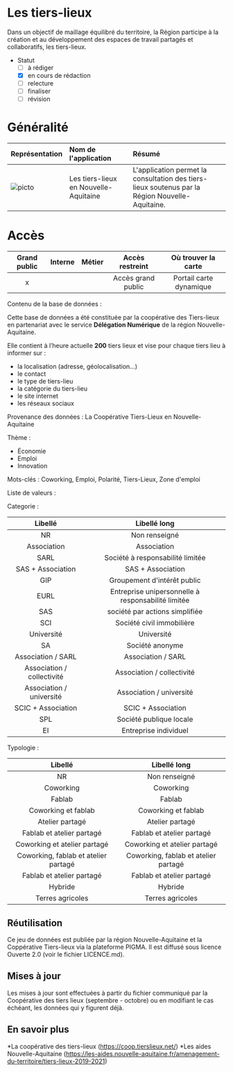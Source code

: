 Les tiers-lieux
====

Dans un objectif de maillage équilibré du territoire, la Région participe à la création et au développement des espaces de travail partagés et collaboratifs, les tiers-lieux.


* Statut
  - [ ] à rédiger
  - [x] en cours de rédaction
  - [ ] relecture
  - [ ] finaliser
  - [ ] révision

# Généralité

|Représentation| Nom de l'application |Résumé|
|:---|:---|:---|
|![picto](/doc/img/tierslieu_bleu.png)| Les tiers-lieux en Nouvelle-Aquitaine| L'application permet la consultation des tiers-lieux soutenus par la Région Nouvelle-Aquitaine.|


# Accès

| Grand public | Interne | Métier | Accès restreint |  Où trouver la carte |
|:--:|:--:|:--:|:--:| :--:|
| x| |  | Accès grand public | Portail carte dynamique |

  
Contenu de la base de données :

Cette base de données a été constituée par la coopérative des Tiers-lieux en partenariat avec le service **Délégation Numérique** de la région Nouvelle-Aquitaine.

Elle contient à l’heure actuelle **200** tiers lieux et vise pour chaque tiers lieu à informer sur :
* la localisation (adresse, géolocalisation…)
* le contact
* le type de tiers-lieu
* la catégorie du tiers-lieu
* le site internet
* les réseaux sociaux


Provenance des données :
La Coopérative Tiers-Lieux en Nouvelle-Aquitaine

Thème :
* Économie
* Emploi
* Innovation

Mots-clés :
Coworking, Emploi, Polarité, Tiers-Lieux, Zone d'emploi

 
 

Liste de valeurs :

Categorie :

| Libellé | Libellé long |
| :--: | :--: |
| NR | Non renseigné |
| Association | Association |
| SARL | Société à responsabilité limitée |
| SAS + Association | SAS + Association |
| GIP | Groupement d'intérêt public |
| EURL | Entreprise unipersonnelle à responsabilité limitée |
| SAS | société par actions simplifiée |
| SCI | Société civil immobilière |
| Université | Université |
| SA | Société anonyme |
| Association / SARL | Association / SARL |
| Association / collectivité | Association / collectivité |
| Association / université | Association / université |
| SCIC + Association | SCIC + Association |
| SPL | Société publique locale |
| EI | Entreprise individuel |


Typologie :

| Libellé | Libellé long |
| :--: | :--: |
| NR | Non renseigné |
| Coworking | Coworking |
| Fablab | Fablab |
| Coworking et fablab | Coworking et fablab |
| Atelier partagé | Atelier partagé |
| Fablab et atelier partagé | Fablab et atelier partagé |
| Coworking et atelier partagé | Coworking et atelier partagé |
| Coworking, fablab et atelier partagé | Coworking, fablab et atelier partagé |
| Fablab et atelier partagé | Fablab et atelier partagé |
| Hybride | Hybride |
| Terres agricoles |Terres agricoles |


## Réutilisation
Ce jeu de données est publiée par la région Nouvelle-Aquitaine et la Coppérative Tiers-lieux via la plateforme PIGMA. Il est diffusé sous licence Ouverte 2.0 (voir le fichier LICENCE.md).


## Mises à jour
Les mises à jour sont effectuées à partir du fichier communiqué par la Coopérative des tiers lieux (septembre - octobre) ou en modifiant le cas échéant, les données qui y figurent déjà.

## En savoir plus
*La coopérative des tiers-lieux (https://coop.tierslieux.net/)
*Les aides Nouvelle-Aquitaine (https://les-aides.nouvelle-aquitaine.fr/amenagement-du-territoire/tiers-lieux-2019-2021)
